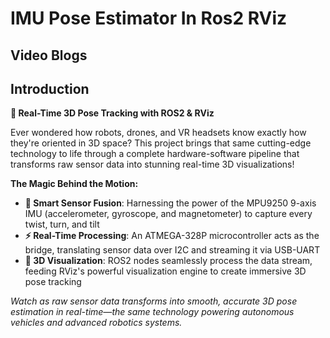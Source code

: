 # IMU Pose Estimator In Ros2 RViz

## Video Blogs 

## Introduction

**🎯 Real-Time 3D Pose Tracking with ROS2 & RViz**

Ever wondered how robots, drones, and VR headsets know exactly how they're oriented in 3D space? This project brings that same cutting-edge technology to life through a complete hardware-software pipeline that transforms raw sensor data into stunning real-time 3D visualizations!

**The Magic Behind the Motion:**
- **🧠 Smart Sensor Fusion**: Harnessing the power of the MPU9250 9-axis IMU (accelerometer, gyroscope, and magnetometer) to capture every twist, turn, and tilt
- **⚡ Real-Time Processing**: An ATMEGA-328P microcontroller acts as the bridge, translating sensor data over I2C and streaming it via USB-UART
- **🎨 3D Visualization**: ROS2 nodes seamlessly process the data stream, feeding RViz's powerful visualization engine to create immersive 3D pose tracking

*Watch as raw sensor data transforms into smooth, accurate 3D pose estimation in real-time—the same technology powering autonomous vehicles and advanced robotics systems.* 